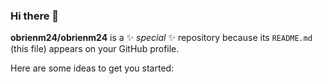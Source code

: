 ### Hi there 👋

<!--- 🔭 I’m currently working on pixel art
- 🌱 I’m currently learning computer programming
- 👯 I’m looking to collaborate on javascrpt projects
- 🤔 I’m looking for help with java 
- 💬 Ask me about where I live
- 📫 How to reach me: @obrienm24@wpsma.org
- 😄 Pronouns: he/him
- ⚡ Fun fact: I have never left the country 
-->

**obrienm24/obrienm24** is a ✨ _special_ ✨ repository because its `README.md` (this file) appears on your GitHub profile.

Here are some ideas to get you started:

